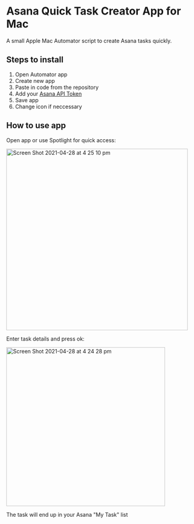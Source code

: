 # Asana Quick Task Creator App for Mac

A small Apple Mac Automator script to create Asana tasks quickly.

## Steps to install

1. Open Automator app
2. Create new app
3. Paste in code from the repository
4. Add your [Asana API Token](https://www.youtube.com/watch?v=AubkOn_-VBE)
5. Save app
6. Change icon if neccessary

## How to use app
Open app or use Spotlight for quick access:

<img width="480" alt="Screen Shot 2021-04-28 at 4 25 10 pm" src="https://user-images.githubusercontent.com/1035157/116356359-8358b680-a83e-11eb-97a4-7fbaeba0f777.png">


Enter task details and press ok:

<img width="420" alt="Screen Shot 2021-04-28 at 4 24 28 pm" src="https://user-images.githubusercontent.com/1035157/116356377-894e9780-a83e-11eb-92ec-c3ce89651a55.png">

The task will end up in your Asana "My Task" list
